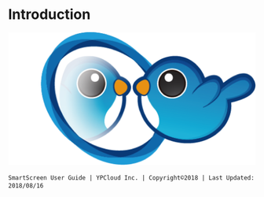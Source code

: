 # Introduction

![](.gitbook/assets/ss_hi.png)

```text
SmartScreen User Guide | YPCloud Inc. | Copyright©2018 | Last Updated: 2018/08/16
```

